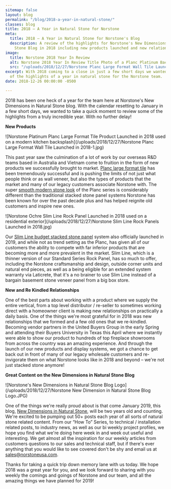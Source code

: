```yaml
---
sitemap: false
layout: blog
permalink: "/blog/2018-a-year-in-natural-stone/"
classes: blog
title: 2018 – A Year in Natural Stone for Norstone
meta:
  title: 2018 – A Year in Natural Stone for Norstone's Blog
  description: A review of the highlights for Norstone's New Dimensions in Natural
    Stone Blog in 2018 including new products launched and new relationships made.
image:
  title: Norstone 2018 Year In Review
  alt: Norstone 2018 Year In Review Title Photo of a Planc Platinum Backsplash Project
  src: "/uploads/2018/12/27/Norstone Planc Large Format Wall Tile Launched in 2018.jpg"
excerpt: With 2018 coming to a close in just a few short days we wanted to recap some
  of the highlights of a year in natural stone for the Norstone team.
date: 2018-12-26 00:00:00 -0500

---
```

2018 has been one heck of a year for the team here at Norstone's New Dimensions in Natural Stone blog.  With the calendar resetting to January in a few short days, we wanted to take a quick moment to review some of the highlights from a truly incredible year.  With no further delay!

**New Products**

![Norstone Platinum Planc Large Format Tile Product Launched in 2018 used on a modern kitchen backsplash](/uploads/2018/12/27/Norstone Planc Large Format Wall Tile Launched in 2018-1.jpg)

This past year saw the culmination of a lot of work by our overseas R&D teams based in Australia and Vietnam come to fruition in the form of new products we successfully brought to market.  [Planc large format tile](https://www.norstoneusa.com/products/large-format-stone-veneer/) has been tremendously successful and is pushing the limits of not just what people think or as wall veneer, but also the types of products that the market and many of our legacy customers associate Norstone with.  The super [smooth modern stone look](https://www.norstoneusa.com/blog/design-trends-when-it-comes-to-stone-smooth-is-in/) of the Planc series is considerably different than the traditional stacked stone panel systems Norstone has been known for over the past decade plus and has helped reignite old customers and inspire new ones.

![Norstone Ochre Slim Line Rock Panel Launched in 2018 used on a residential exterior](/uploads/2018/12/27/Norstone Slim Line Rock Panels Launched in 2018.jpg)

Our [Slim Line budget stacked stone panel](https://www.norstoneusa.com/blog/norstone-slim-line-budget-stone-veneer/) system also officially launched in 2019, and while not as trend setting as the Planc, has given all of our customers the ability to compete with far inferior products that are becoming more and more prevalent in the market.  Slim Line, which is a thinner version of our Standard Series Rock Panel, has so much to offer, including the Norstone craftsmanship and design, outside corner units and natural end pieces, as well as a being eligible for an extended system warranty via Laticrete, that it's a no brainer to use Slim Line instead of a bargain basement stone veneer panel from a big box store.

**New and Re Kindled Relationships**

One of the best parts about working with a product where we supply the entire vertical, from a top level distributor / re-seller to sometimes working direct with a homeowner client is making new relationships on practically a daily basis.  One of the things we're most grateful for in 2018 was new relationships that we formed and a few old ones that we re-kindled.  Becoming vendor partners in the United Buyers Group in the early Spring and attending their Buyers University in Texas this April where we instantly were able to show our product to hundreds of top fireplace showrooms from across the country was an amazing experience.  And through the launch of our new products and display systems, we got a chance to get back out in front of many of our legacy wholesale customers and re-invigorate them on what Norstone looks like in 2018 and beyond – we're not just stacked stone anymore!

**Great Content on the New Dimensions in Natural Stone Blog**

![Norstone's New Dimensions in Natural Stone Blog Logo](/uploads/2018/12/27/Norstone New Dimension in Natural Stone Blog Logo.JPG)

One of the things we're really proud about is that come January 2019, this blog, [New Dimensions in Natural Stone](https://www.norstoneusa.com/blog/), will be two years old and counting.  We're excited to be pumping out 50+ posts each year of all sorts of natural stone related content.  From our “How To” Series, to technical / installation related posts, to industry news, as well as our bi weekly project profiles, we hope you find what we're doing here week in and week out useful and interesting.  We get almost all the inspiration for our weekly articles from customers questions to our sales and technical staff, but if there's ever anything that you would like to see covered don't be shy and email us at [sales@norstoneusa.com](mailto:sales@norstoneusa.com).

Thanks for taking a quick trip down memory lane with us today.  We hope 2018 was a great year for you, and we look forward to sharing with you weekly the comings and goings of Norstone and our team, and all the amazing things we have planned for 2019! 